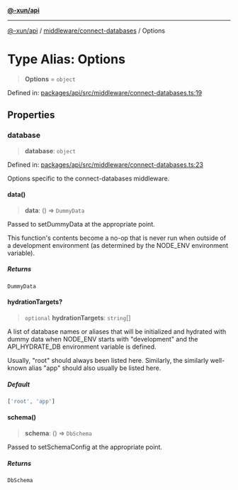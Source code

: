 [**@-xun/api**](../../../README.md)

***

[@-xun/api](../../../README.md) / [middleware/connect-databases](../README.md) / Options

# Type Alias: Options

> **Options** = `object`

Defined in: [packages/api/src/middleware/connect-databases.ts:19](https://github.com/Xunnamius/api-utils/blob/60863c4db4ba817b2926c481da6a42f07a7c9992/packages/api/src/middleware/connect-databases.ts#L19)

## Properties

### database

> **database**: `object`

Defined in: [packages/api/src/middleware/connect-databases.ts:23](https://github.com/Xunnamius/api-utils/blob/60863c4db4ba817b2926c481da6a42f07a7c9992/packages/api/src/middleware/connect-databases.ts#L23)

Options specific to the connect-databases middleware.

#### data()

> **data**: () => `DummyData`

Passed to setDummyData at the appropriate point.

This function's contents become a no-op that is never run when outside of
a development environment (as determined by the NODE_ENV environment
variable).

##### Returns

`DummyData`

#### hydrationTargets?

> `optional` **hydrationTargets**: `string`[]

A list of database names or aliases that will be initialized and hydrated
with dummy data when NODE_ENV starts with "development" and the
API_HYDRATE_DB environment variable is defined.

Usually, "root" should always been listed here. Similarly, the similarly
well-known alias "app" should also usually be listed here.

##### Default

```ts
['root', 'app']
```

#### schema()

> **schema**: () => `DbSchema`

Passed to setSchemaConfig at the appropriate point.

##### Returns

`DbSchema`
